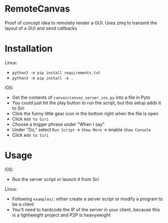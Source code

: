 # RemoteCanvas
Proof of concept idea to remotely render a GUI. Uses zmq to transmit the layout of a GUI and send callbacks

# Installation
Linux:
- `python3 -m pip install requirements.txt`
- `python3 -m pip install -e .`

iOS:
- Get the contents of `canvas/canvas_server_ios.py` into a file in Pyto
- You could just hit the play button to run the script, but this setup adds it to Siri
- Click the funny little gear icon in the bottom right when the file is open
- Click `Add to Siri`
- Choose a trigger phrase under "When I say"
- Under "Do," select `Run Script` -> `Show More` -> enable `Show Console`
- Click `Add to Siri`

# Usage
iOS:
- Run the server script or launch it from Siri

Linux:
- Following `examples/`, either create a server script or modify a program to be a client
- You'll need to hardcode the IP of the server in your client, because this is a lightweight project and P2P is heavyweight
